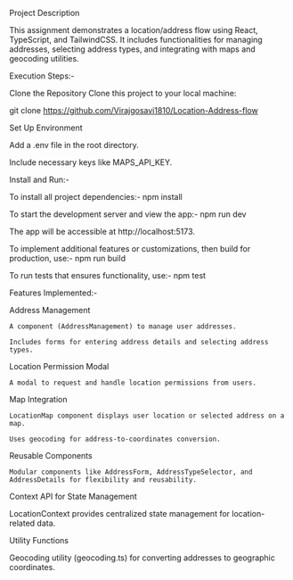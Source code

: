 Project Description

This assignment demonstrates a location/address flow using React, TypeScript, and TailwindCSS. It includes functionalities for managing addresses, selecting address types, and integrating with maps and geocoding utilities.

Execution Steps:-

Clone the Repository Clone this project to your local machine:

  
  git clone <https://github.com/Virajgosavi1810/Location-Address-flow>


Set Up Environment

Add a .env file in the root directory.

Include necessary keys like MAPS_API_KEY.


Install and Run:-

To install all project dependencies:-  npm install

To start the development server and view the app:-   npm run dev

The app will be accessible at http://localhost:5173.


To implement additional features or customizations, then build for production, use:-   npm run build

To run tests that ensures functionality, use:- npm test


Features Implemented:-

Address Management

    A component (AddressManagement) to manage user addresses.

    Includes forms for entering address details and selecting address types.

Location Permission Modal

    A modal to request and handle location permissions from users.


Map Integration

    LocationMap component displays user location or selected address on a map.

    Uses geocoding for address-to-coordinates conversion.

Reusable Components

    Modular components like AddressForm, AddressTypeSelector, and AddressDetails for flexibility and reusability.

Context API for State Management

  
  LocationContext provides centralized state management for location-related data.


Utility Functions


  Geocoding utility (geocoding.ts) for converting addresses to geographic coordinates.

